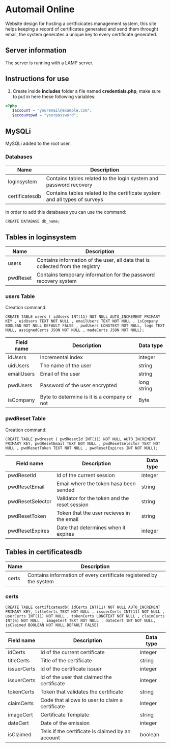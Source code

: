 # Automail Online
Website design for hosting a certficicates management system, this site helps keeping a record of certificates generated and send them throught email, the system generates a unique key to every certificate generated.

## Server information
The server is running with a LAMP server.

## Instructions for use
1. Create inside **includes** folder a file named **credentials.php**, make sure to put in here these following variables:
```php
<?php
   $account = "youremail@example.com";
   $accountpwd = "yourpassword";
```

## MySQLi
MySQLi added to the root user.

### Databases
| Name|Description|
|---|---|
|loginsystem|Contains tables related to the login system and password recovery|
|certificatesdb|Contains tables related to the certificate system and all types of surveys|

In order to add this databases you can use the command:
```mysql
CREATE DATABASE db_name;
```

## Tables in loginsystem
|Name|Description|
|---|---|
|users|Contains information of the user, all data that is collected from the registry|
|pwdReset|Contains temporary information for the password recovery system|

### users Table

Creation command:
```mysql
CREATE TABLE users ( idUsers INT(11) NOT NULL AUTO_INCREMENT PRIMARY KEY , uidUsers TEXT NOT NULL , emailUsers TEXT NOT NULL , isCompany BOOLEAN NOT NULL DEFAULT FALSE , pwdUsers LONGTEXT NOT NULL, logo TEXT NULL, assignedCerts JSON NOT NULL , madeCerts JSON NOT NULL);
```

|Field name|Description|Data type|
|---|---|---|
|idUsers|Incremental index|integer|
|uidUsers|The name of the user|string|
|emailUsers|Email of the user|string|
|pwdUsers|Password of the user encrypted|long string|
|isCompany|Byte to determine is it is a company or not|Byte|

### pwdReset Table

Creation command:
```mysql
CREATE TABLE pwdreset ( pwdResetId INT(11) NOT NULL AUTO_INCREMENT PRIMARY KEY, pwdResetEmail TEXT NOT NULL , pwdResetSelector TEXT NOT NULL , pwdResetToken TEXT NOT NULL , pwdResetExpires INT NOT NULL);
```

|Field name|Description|Data type|
|---|---|---|
|pwdResetId|Id of the current session|integer|
|pwdResetEmail|Email where the token hasa been sended|string|
|pwdResetSelector|Validator for the token and the reset session|string|
|pwdResetToken|Token that the user recieves in the email|string|
|pwdResetExpires|Date that determines when it expires|integer|

## Tables in certificatesdb

|Name|Description|
|---|---|
|certs|Contains information of every certificate registered by the system|

### certs
```mysql
CREATE TABLE certificatesdb( idCerts INT(11) NOT NULL AUTO_INCREMENT PRIMARY KEY, titleCerts TEXT NOT NULL , issuerCerts INT(11) NOT NULL , userCerts INT(11) NOT NULL , tokenCerts LONGTEXT NOT NULL , claimCerts INT(6) NOT NULL , imageCert TEXT NOT NULL , dateCert INT NOT NULL, isClaimed BOOLEAN NOT NULL DEFAULT FALSE)
```

|Field name|Description|Data type|
|---|---|---|
|idCerts|Id of the current certificate|integer|
|titleCerts|Title of the certificate|string|
|issuerCerts|id of the certificate issuer|integer|
|issuerCerts|id of the user that claimed the certificate|integer|
|tokenCerts|Token that validates the certificate|string|
|claimCerts|Code that allows to user to claim a certificate|integer|
|imageCert|Certificate Template|string|
|dateCert|Date of the emission|integer|
|isClaimed|Tells if the certificate is claimed by an account|boolean|
